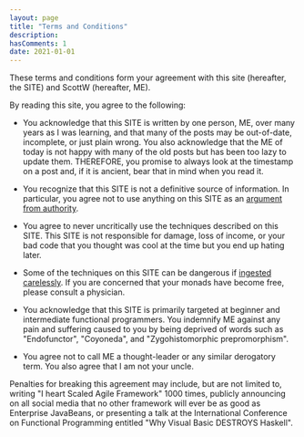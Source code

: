 ```yaml
---
layout: page
title: "Terms and Conditions"
description:
hasComments: 1
date: 2021-01-01
---
```



These terms and conditions form your agreement with this site (hereafter, the SITE) and ScottW (hereafter, ME).

By reading this site, you agree to the following:

* You acknowledge that this SITE is written by one person, ME, over many years as I was learning, and that many of the posts may be out-of-date, incomplete, or just plain wrong. You also acknowledge that the ME of today is not happy with many of the old posts but has been too lazy to update them.
THEREFORE, you promise to always look at the timestamp on a post and, if it is ancient, bear that in mind when you read it.

* You recognize that this SITE is not a definitive source of information. In particular, you agree not to use anything on this SITE as an [argument from authority](https://en.wikipedia.org/wiki/Argument_from_authority).

* You agree to never uncritically use the techniques described on this SITE. This SITE is not responsible for damage, loss of income, or your bad code that you thought was cool at the time but you end up hating later.

* Some of the techniques on this SITE can be dangerous if [ingested carelessly](/posts/against-railway-oriented-programming/). If you are concerned that your monads have become free, please consult a physician.

* You acknowledge that this SITE is primarily targeted at beginner and intermediate functional programmers. You indemnify ME against any pain and suffering caused to you by being deprived of words such as "Endofunctor", "Coyoneda", and "Zygohistomorphic prepromorphism".

* You agree not to call ME a thought-leader or any similar derogatory term. You also agree that I am not your uncle.

Penalties for breaking this agreement may include, but are not limited to, writing "I heart Scaled Agile Framework" 1000 times, publicly announcing on all social media that no other framework will ever be as good as Enterprise JavaBeans, or presenting a talk at the International Conference on Functional Programming entitled "Why Visual Basic DESTROYS Haskell".






